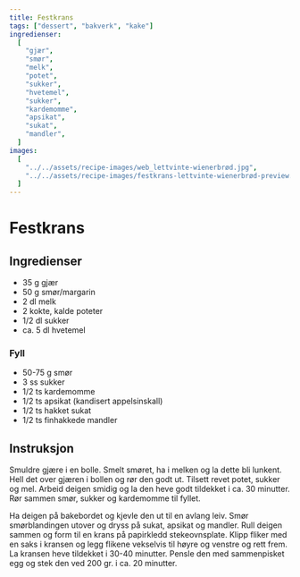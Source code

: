 ```yaml
---
title: Festkrans
tags: ["dessert", "bakverk", "kake"]
ingredienser:
  [
    "gjær",
    "smør",
    "melk",
    "potet",
    "sukker",
    "hvetemel",
    "sukker",
    "kardemomme",
    "apsikat",
    "sukat",
    "mandler",
  ]
images:
  [
    "../../assets/recipe-images/web_lettvinte-wienerbrød.jpg",
    "../../assets/recipe-images/festkrans-lettvinte-wienerbrød-preview.jpg",
  ]
---
```


# Festkrans

## Ingredienser

- 35 g gjær
- 50 g smør/margarin
- 2 dl melk
- 2 kokte, kalde poteter
- 1/2 dl sukker
- ca. 5 dl hvetemel

### Fyll

- 50-75 g smør
- 3 ss sukker
- 1/2 ts kardemomme
- 1/2 ts apsikat (kandisert appelsinskall)
- 1/2 ts hakket sukat
- 1/2 ts finhakkede mandler

## Instruksjon

Smuldre gjære i en bolle. Smelt smøret, ha i melken og la dette bli lunkent. Hell det over gjæren i bollen og rør den godt ut. Tilsett revet potet, sukker og mel. Arbeid deigen smidig og la den heve godt tildekket i ca. 30 minutter. Rør sammen smør, sukker og kardemomme til fyllet.

Ha deigen på bakebordet og kjevle den ut til en avlang leiv. Smør smørblandingen utover og dryss på sukat, apsikat og mandler. Rull deigen sammen og form til en krans på papirkledd stekeovnsplate. Klipp fliker med en saks i kransen og legg flikene vekselvis til høyre og venstre og rett frem. La kransen heve tildekket i 30-40 minutter. Pensle den med sammenpisket egg og stek den ved 200 gr. i ca. 20 minutter.

